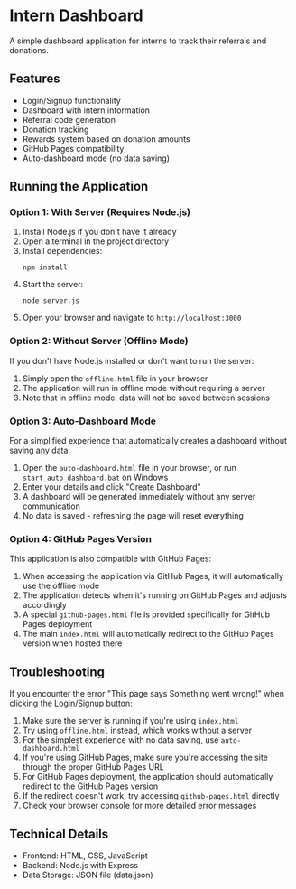 # Intern Dashboard

A simple dashboard application for interns to track their referrals and donations.

## Features

- Login/Signup functionality
- Dashboard with intern information
- Referral code generation
- Donation tracking
- Rewards system based on donation amounts
- GitHub Pages compatibility
- Auto-dashboard mode (no data saving)

## Running the Application

### Option 1: With Server (Requires Node.js)

1. Install Node.js if you don't have it already
2. Open a terminal in the project directory
3. Install dependencies:
   ```
   npm install
   ```
4. Start the server:
   ```
   node server.js
   ```
5. Open your browser and navigate to `http://localhost:3000`

### Option 2: Without Server (Offline Mode)

If you don't have Node.js installed or don't want to run the server:

1. Simply open the `offline.html` file in your browser
2. The application will run in offline mode without requiring a server
3. Note that in offline mode, data will not be saved between sessions

### Option 3: Auto-Dashboard Mode

For a simplified experience that automatically creates a dashboard without saving any data:

1. Open the `auto-dashboard.html` file in your browser, or run `start_auto_dashboard.bat` on Windows
2. Enter your details and click "Create Dashboard"
3. A dashboard will be generated immediately without any server communication
4. No data is saved - refreshing the page will reset everything

### Option 4: GitHub Pages Version

This application is also compatible with GitHub Pages:

1. When accessing the application via GitHub Pages, it will automatically use the offline mode
2. The application detects when it's running on GitHub Pages and adjusts accordingly
3. A special `github-pages.html` file is provided specifically for GitHub Pages deployment
4. The main `index.html` will automatically redirect to the GitHub Pages version when hosted there

## Troubleshooting

If you encounter the error "This page says Something went wrong!" when clicking the Login/Signup button:

1. Make sure the server is running if you're using `index.html`
2. Try using `offline.html` instead, which works without a server
3. For the simplest experience with no data saving, use `auto-dashboard.html`
4. If you're using GitHub Pages, make sure you're accessing the site through the proper GitHub Pages URL
5. For GitHub Pages deployment, the application should automatically redirect to the GitHub Pages version
6. If the redirect doesn't work, try accessing `github-pages.html` directly
7. Check your browser console for more detailed error messages

## Technical Details

- Frontend: HTML, CSS, JavaScript
- Backend: Node.js with Express
- Data Storage: JSON file (data.json)
